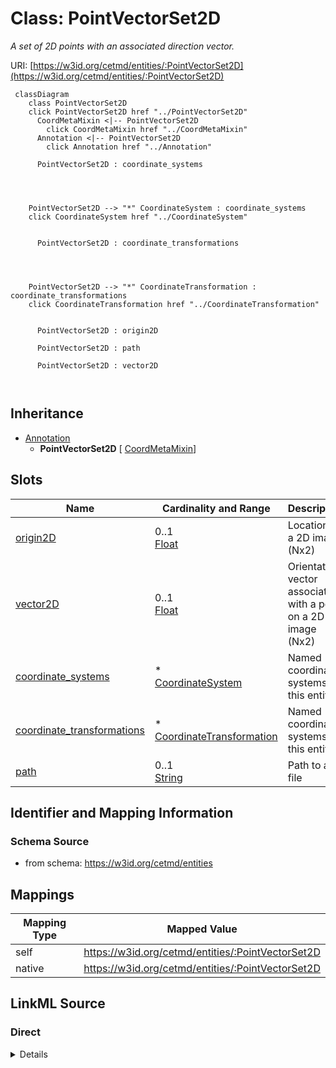 

# Class: PointVectorSet2D


_A set of 2D points with an associated direction vector._





URI: [https://w3id.org/cetmd/entities/:PointVectorSet2D](https://w3id.org/cetmd/entities/:PointVectorSet2D)






```mermaid
 classDiagram
    class PointVectorSet2D
    click PointVectorSet2D href "../PointVectorSet2D"
      CoordMetaMixin <|-- PointVectorSet2D
        click CoordMetaMixin href "../CoordMetaMixin"
      Annotation <|-- PointVectorSet2D
        click Annotation href "../Annotation"
      
      PointVectorSet2D : coordinate_systems
        
          
    
    
    PointVectorSet2D --> "*" CoordinateSystem : coordinate_systems
    click CoordinateSystem href "../CoordinateSystem"

        
      PointVectorSet2D : coordinate_transformations
        
          
    
    
    PointVectorSet2D --> "*" CoordinateTransformation : coordinate_transformations
    click CoordinateTransformation href "../CoordinateTransformation"

        
      PointVectorSet2D : origin2D
        
      PointVectorSet2D : path
        
      PointVectorSet2D : vector2D
        
      
```





## Inheritance
* [Annotation](Annotation.md)
    * **PointVectorSet2D** [ [CoordMetaMixin](CoordMetaMixin.md)]



## Slots

| Name | Cardinality and Range | Description | Inheritance |
| ---  | --- | --- | --- |
| [origin2D](origin2D.md) | 0..1 <br/> [Float](Float.md) | Location on a 2D image (Nx2) | direct |
| [vector2D](vector2D.md) | 0..1 <br/> [Float](Float.md) | Orientation vector associated with a point on a 2D image (Nx2) | direct |
| [coordinate_systems](coordinate_systems.md) | * <br/> [CoordinateSystem](CoordinateSystem.md) | Named coordinate systems for this entity | [CoordMetaMixin](CoordMetaMixin.md) |
| [coordinate_transformations](coordinate_transformations.md) | * <br/> [CoordinateTransformation](CoordinateTransformation.md) | Named coordinate systems for this entity | [CoordMetaMixin](CoordMetaMixin.md) |
| [path](path.md) | 0..1 <br/> [String](String.md) | Path to a file | [Annotation](Annotation.md) |









## Identifier and Mapping Information







### Schema Source


* from schema: https://w3id.org/cetmd/entities




## Mappings

| Mapping Type | Mapped Value |
| ---  | ---  |
| self | https://w3id.org/cetmd/entities/:PointVectorSet2D |
| native | https://w3id.org/cetmd/entities/:PointVectorSet2D |







## LinkML Source

<!-- TODO: investigate https://stackoverflow.com/questions/37606292/how-to-create-tabbed-code-blocks-in-mkdocs-or-sphinx -->

### Direct

<details>
```yaml
name: PointVectorSet2D
description: A set of 2D points with an associated direction vector.
from_schema: https://w3id.org/cetmd/entities
is_a: Annotation
mixins:
- CoordMetaMixin
slots:
- origin2D
- vector2D

```
</details>

### Induced

<details>
```yaml
name: PointVectorSet2D
description: A set of 2D points with an associated direction vector.
from_schema: https://w3id.org/cetmd/entities
is_a: Annotation
mixins:
- CoordMetaMixin
attributes:
  origin2D:
    name: origin2D
    description: Location on a 2D image (Nx2).
    from_schema: https://w3id.org/cetmd/entities
    rank: 1000
    array:
      exact_number_dimensions: 2
      dimensions:
      - alias: N
        minimum_cardinality: 1
      - alias: xy
        exact_cardinality: 2
    alias: origin2D
    owner: PointVectorSet2D
    domain_of:
    - PointSet2D
    - PointVectorSet2D
    - PointMatrixSet2D
    range: float
  vector2D:
    name: vector2D
    description: Orientation vector associated with a point on a 2D image (Nx2).
    from_schema: https://w3id.org/cetmd/entities
    rank: 1000
    array:
      exact_number_dimensions: 2
      dimensions:
      - alias: N
        minimum_cardinality: 1
      - alias: xy
        exact_cardinality: 2
    alias: vector2D
    owner: PointVectorSet2D
    domain_of:
    - PointVectorSet2D
    range: float
  coordinate_systems:
    name: coordinate_systems
    description: Named coordinate systems for this entity
    from_schema: https://w3id.org/cetmd/entities
    rank: 1000
    alias: coordinate_systems
    owner: PointVectorSet2D
    domain_of:
    - Image2D
    - Image3D
    - CoordMetaMixin
    range: CoordinateSystem
    multivalued: true
  coordinate_transformations:
    name: coordinate_transformations
    description: Named coordinate systems for this entity
    from_schema: https://w3id.org/cetmd/entities
    rank: 1000
    alias: coordinate_transformations
    owner: PointVectorSet2D
    domain_of:
    - Image2D
    - Image3D
    - CoordMetaMixin
    range: CoordinateTransformation
    multivalued: true
  path:
    name: path
    description: Path to a file.
    from_schema: https://w3id.org/cetmd/entities
    rank: 1000
    alias: path
    owner: PointVectorSet2D
    domain_of:
    - GainFile
    - DefectFile
    - MovieFrame
    - MovieStack
    - ProjectionImage
    - TiltSeries
    - Tomogram
    - ParticleMap
    - Annotation
    range: string

```
</details>